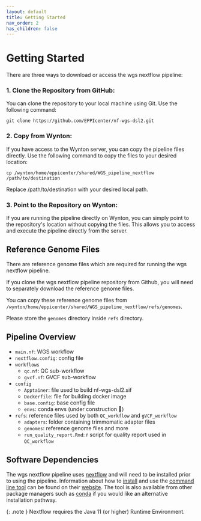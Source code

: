```yaml
---
layout: default
title: Getting Started
nav_order: 2
has_children: false
---
```


# Getting Started

There are three ways to download or access the wgs nextflow pipeline:


### 1. Clone the Repository from GitHub:
You can clone the repository to your local machine using Git. Use the following command:

```
git clone https://github.com/EPPIcenter/nf-wgs-dsl2.git
```

### 2. Copy from Wynton:
If you have access to the Wynton server, you can copy the pipeline files directly. Use the following command to copy the files to your desired location:

```
cp /wynton/home/eppicenter/shared/WGS_pipeline_nextflow /path/to/destination
```

Replace /path/to/destination with your desired local path.

### 3. Point to the Repository on Wynton:
If you are running the pipeline directly on Wynton, you can simply point to the repository's location without copying the files. This allows you to access and execute the pipeline directly from the server.


## Reference Genome Files

There are reference genome files which are required for running the wgs nextflow pipeline. 

If you clone the wgs nextflow pipeline repository from Github, you will need to separately download the reference genome files. 

You can copy these reference genome files from `/wynton/home/eppicenter/shared/WGS_pipeline_nextflow/refs/genomes`. 

Please store the `genomes` directory inside `refs` directory. 


## Pipeline Overview
- `main.nf`: WGS workflow 
- `nextflow.config`: config file
- `workflows` 
  - `qc.nf`: QC sub-workflow 
  - `gvcf.nf`: GVCF sub-workflow
- `config`
  - `Apptainer`: file used to build nf-wgs-dsl2.sif  
  - `Dockerfile`: file for building docker image 
  - `base.config`: base config file 
  - `envs`: conda envs (under construction  🚧)
- `refs`: reference files used by both `QC_workflow` and `gVCF_workflow`
  - `adapters`: folder containing trimmomatic adapter files
  - `genomes`: reference genome files and more
  - `run_quality_report.Rmd`: r script for quality report used in `QC_workflow`


## Software Dependencies 

The wgs nextflow pipeline uses [nextflow](https://www.nextflow.io/) and will need to be installed prior to using the pipeline. Information about how to [install](https://www.nextflow.io/) and use the [command line tool](https://www.nextflow.io/docs/latest/cli.html) can be found on their [website](https://www.nextflow.io/). The tool is also available from other package managers such as [conda](https://anaconda.org/bioconda/nextflow) if you would like an alternative installation pathway. 


{: .note }
Nextflow requires the Java 11 (or higher) Runtime Environment.
